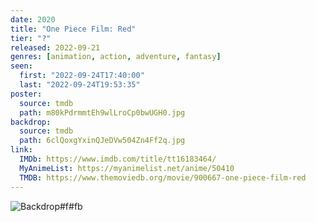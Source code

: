 ```yaml
---
date: 2020
title: "One Piece Film: Red"
tier: "?"
released: 2022-09-21
genres: [animation, action, adventure, fantasy]
seen:
  first: "2022-09-24T17:40:00"
  last: "2022-09-24T19:53:35"
poster:
  source: tmdb
  path: m80kPdrmmtEh9wlLroCp0bwUGH0.jpg
backdrop:
  source: tmdb
  path: 6clQoxgYxinQJeDVw504Zn4Ff2q.jpg
link:
  IMDb: https://www.imdb.com/title/tt16183464/
  MyAnimeList: https://myanimelist.net/anime/50410
  TMDB: https://www.themoviedb.org/movie/900667-one-piece-film-red
---
```


![Backdrop#f#fb](https://www.themoviedb.org/t/p/original/Ach0puWzxuO2imh1yWEUK7CGsx.jpg "Source: TMDB")

